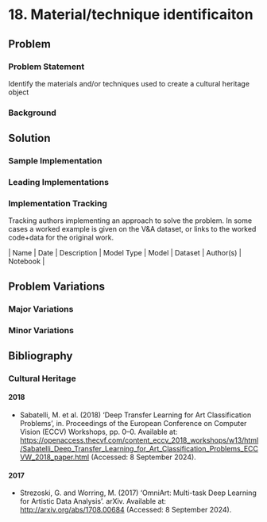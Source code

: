# 18. Material/technique identificaiton

## Problem

### Problem Statement

Identify the materials and/or techniques used to create a cultural heritage object

### Background


## Solution

### Sample Implementation

### Leading Implementations

### Implementation Tracking

Tracking authors implementing an approach to solve the problem. In some cases a worked example is
given on the V&A dataset, or links to the worked code+data for the original work.

| Name | Date | Description | Model Type | Model | Dataset | Author(s) | Notebook | 

## Problem Variations

### Major Variations

### Minor Variations

## Bibliography

### Cultural Heritage

#### 2018
  * Sabatelli, M. et al. (2018) ‘Deep Transfer Learning for Art Classification Problems’, in. Proceedings of the European Conference on Computer Vision (ECCV) Workshops, pp. 0–0. Available at: https://openaccess.thecvf.com/content_eccv_2018_workshops/w13/html/Sabatelli_Deep_Transfer_Learning_for_Art_Classification_Problems_ECCVW_2018_paper.html (Accessed: 8 September 2024).

#### 2017 
  * Strezoski, G. and Worring, M. (2017) ‘OmniArt: Multi-task Deep Learning for Artistic Data Analysis’. arXiv. Available at: http://arxiv.org/abs/1708.00684 (Accessed: 8 September 2024).
